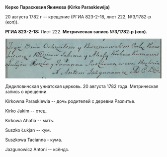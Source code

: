 **Керко Параскевия Якимова (Kirko Paraskiewija)**

20 августа 1782 г -- крещение (РГИА 823-2-18, лист 222, №3/1782-р
(коп)).

**РГИА 823-2-18:** Лист 222. **Метрическая запись №3/1782-р (коп).**

![](./media/22a846ff190746231594731f88e365e7153e367f.png)

Дедиловичская униатская церковь. 20 августа 1782 года. Метрическая
запись о крещении.

Kirkowna Paraskiewia -- дочь родителей с деревни Разлитье.

Kirko Jakim -- отец.

Kirkowa Ahafia -- мать.

Suszko Łukjan -- кум.

Suszkowa Tacianna - кума.

Jazgunowicz Antoni -- ксёндз.
